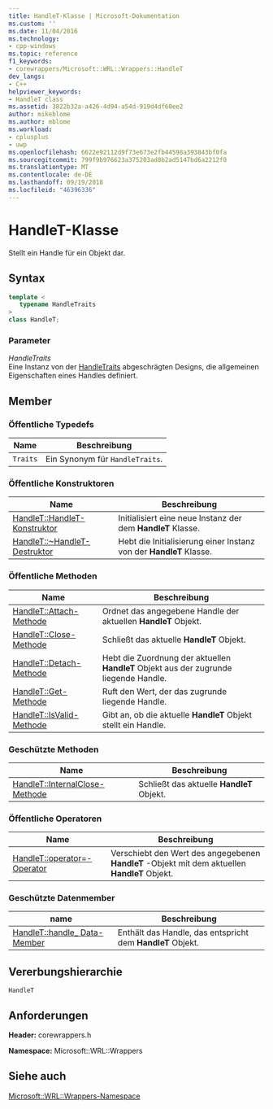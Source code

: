 ```yaml
---
title: HandleT-Klasse | Microsoft-Dokumentation
ms.custom: ''
ms.date: 11/04/2016
ms.technology:
- cpp-windows
ms.topic: reference
f1_keywords:
- corewrappers/Microsoft::WRL::Wrappers::HandleT
dev_langs:
- C++
helpviewer_keywords:
- HandleT class
ms.assetid: 3822b32a-a426-4d94-a54d-919d4df60ee2
author: mikeblome
ms.author: mblome
ms.workload:
- cplusplus
- uwp
ms.openlocfilehash: 6622e92112d9f73e673e2fb44598a393843bf0fa
ms.sourcegitcommit: 799f9b976623a375203ad8b2ad5147bd6a2212f0
ms.translationtype: MT
ms.contentlocale: de-DE
ms.lasthandoff: 09/19/2018
ms.locfileid: "46396336"
---
```

# <a name="handlet-class"></a>HandleT-Klasse

Stellt ein Handle für ein Objekt dar.

## <a name="syntax"></a>Syntax

```cpp
template <
   typename HandleTraits
>
class HandleT;
```

### <a name="parameters"></a>Parameter

*HandleTraits*<br/>
Eine Instanz von der [HandleTraits](../windows/handletraits-structure.md) abgeschrägten Designs, die allgemeinen Eigenschaften eines Handles definiert.

## <a name="members"></a>Member

### <a name="public-typedefs"></a>Öffentliche Typedefs

|Name|Beschreibung|
|----------|-----------------|
|`Traits`|Ein Synonym für `HandleTraits`.|

### <a name="public-constructors"></a>Öffentliche Konstruktoren

|Name|Beschreibung|
|----------|-----------------|
|[HandleT::HandleT-Konstruktor](../windows/handlet-handlet-constructor.md)|Initialisiert eine neue Instanz der dem **HandleT** Klasse.|
|[HandleT::~HandleT-Destruktor](../windows/handlet-tilde-handlet-destructor.md)|Hebt die Initialisierung einer Instanz von der **HandleT** Klasse.|

### <a name="public-methods"></a>Öffentliche Methoden

|Name|Beschreibung|
|----------|-----------------|
|[HandleT::Attach-Methode](../windows/handlet-attach-method.md)|Ordnet das angegebene Handle der aktuellen **HandleT** Objekt.|
|[HandleT::Close-Methode](../windows/handlet-close-method.md)|Schließt das aktuelle **HandleT** Objekt.|
|[HandleT::Detach-Methode](../windows/handlet-detach-method.md)|Hebt die Zuordnung der aktuellen **HandleT** Objekt aus der zugrunde liegende Handle.|
|[HandleT::Get-Methode](../windows/handlet-get-method.md)|Ruft den Wert, der das zugrunde liegende Handle.|
|[HandleT::IsValid-Methode](../windows/handlet-isvalid-method.md)|Gibt an, ob die aktuelle **HandleT** Objekt stellt ein Handle.|

### <a name="protected-methods"></a>Geschützte Methoden

|Name|Beschreibung|
|----------|-----------------|
|[HandleT::InternalClose-Methode](../windows/handlet-internalclose-method.md)|Schließt das aktuelle **HandleT** Objekt.|

### <a name="public-operators"></a>Öffentliche Operatoren

|Name|Beschreibung|
|----------|-----------------|
|[HandleT::operator=-Operator](../windows/handlet-operator-assign-operator.md)|Verschiebt den Wert des angegebenen **HandleT** -Objekt mit dem aktuellen **HandleT** Objekt.|

### <a name="protected-data-members"></a>Geschützte Datenmember

|name|Beschreibung|
|----------|-----------------|
|[HandleT::handle_ Data-Member](../windows/handlet-handle-data-member.md)|Enthält das Handle, das entspricht dem **HandleT** Objekt.|

## <a name="inheritance-hierarchy"></a>Vererbungshierarchie

`HandleT`

## <a name="requirements"></a>Anforderungen

**Header:** corewrappers.h

**Namespace:** Microsoft::WRL::Wrappers

## <a name="see-also"></a>Siehe auch

[Microsoft::WRL::Wrappers-Namespace](../windows/microsoft-wrl-wrappers-namespace.md)